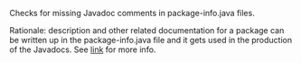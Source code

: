 Checks for missing Javadoc comments in package-info.java files.

Rationale: description and other related documentation for a package can be written up
in the package-info.java file and it gets used in the production of the Javadocs.
See [link](https://docs.oracle.com/javase/8/docs/technotes/tools/windows/javadoc.html#packagecomment) for more info.
